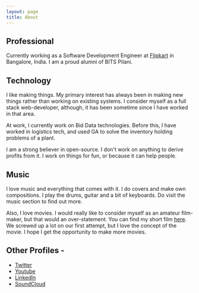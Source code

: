 ```yaml
---
layout: page
title: About
---
```

## Professional
Currently working as a Software Development Engineer at <a href="www.flipkart.com">Flipkart</a> in Bangalore, India. I am a proud alumni of BITS Pilani.

## Technology
I like making things. My primary interest has always been in making new things rather than working on existing systems. I consider myself as a full stack web-developer, although, it has been sometime since I have worked in that area. 

At work, I currently work on Bid Data technologies. Before this, I have worked in logistics tech, and used GA to solve the inventory holding problems of a plant.

I am a strong believer in open-source. I don't work on anything to derive profits from it. I work on things for fun, or because it can help people.

## Music
I love music and everything that comes with it. I do covers and make own compositions. I play the drums, guitar and a bit of keyboards. Do visit the music section to find out more.

Also, I love movies. I would really like to consider myself as an amateur film-maker, but that would an over-statement. You can find my short film <a href="https://youtu.be/BKbS-rZXgU0" target="_blank">here</a>. We screwed up a lot on our first attempt, but I love the concept of the movie. I hope I get the opportunity to make more movies.

## Other Profiles - 
* [Twitter](http://www.twitter.com/AA_isnowonline)
* [Youtube](https://www.youtube.com/user/classicguy1992/feed)
* [LinkedIn](https://in.linkedin.com/in/akashagrahari)
* [SoundCloud](https://soundcloud.com/akash-agrahari)
